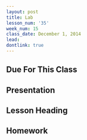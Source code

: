 ```yaml
---
layout: post
title: Lab
lesson_num: '35'
week_num: 15
class_date: December 1, 2014
lead: 
dontlink: true
---
```


## Due For This Class

## Presentation

## Lesson Heading
  
## Homework

